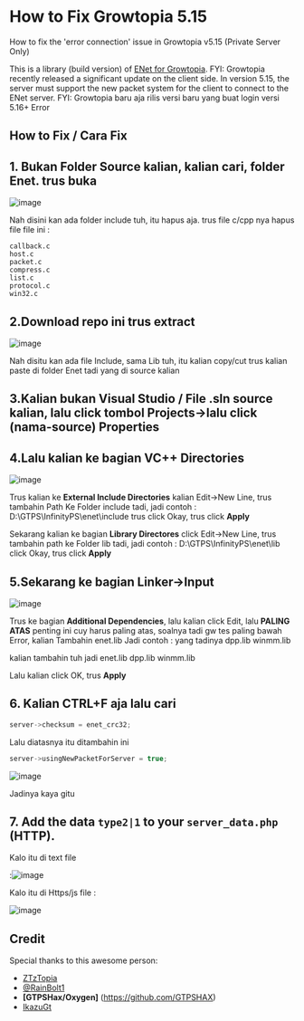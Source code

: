 # How to Fix Growtopia 5.15
How to fix the 'error connection' issue in Growtopia v5.15 (Private Server Only)

This is a library (build version) of [ENet for Growtopia](https://github.com/ZTzTopia/enet/tree/20193ae48ef4bf2e7829105d7f7c9f185e580619).
FYI: Growtopia recently released a significant update on the client side. In version 5.15, the server must support the new packet system for the client to connect to the ENet server.
FYI: Growtopia baru aja rilis versi baru yang buat login versi 5.16+ Error

## How to Fix / Cara Fix
## 1. Bukan Folder Source kalian, kalian cari, folder Enet. trus buka 

![image](https://github.com/user-attachments/assets/88fc4afe-390c-4e39-9831-0a195d5d9e8f)

Nah disini kan ada folder include tuh, itu hapus aja. trus file c/cpp nya hapus file file ini : 
```
callback.c
host.c
packet.c
compress.c
list.c
protocol.c
win32.c
```

## 2.Download repo ini trus extract

![image](https://github.com/user-attachments/assets/15b371aa-26f4-4730-abd4-26acc3743174)

Nah disitu kan ada file Include, sama Lib tuh, itu kalian copy/cut trus kalian paste di folder Enet tadi yang di source kalian

## 3.Kalian bukan Visual Studio / File .sln source kalian, lalu click tombol Projects->lalu click (nama-source) Properties

## 4.Lalu kalian ke bagian VC++ Directories
![image](https://github.com/user-attachments/assets/8704d039-b2e8-4505-a6df-cca808ee7676)

Trus kalian ke **External Include Directories** kalian Edit->New Line, trus tambahin Path Ke Folder include tadi, jadi contoh : 
D:\GTPS\InfinityPS\enet\include
trus click Okay, trus click **Apply**

Sekarang kalian ke bagian **Library Directores** click Edit->New Line, trus tambahin path ke Folder lib tadi, jadi contoh :
D:\GTPS\InfinityPS\enet\lib
click Okay, trus click **Apply**

## 5.Sekarang ke bagian **Linker->Input**
![image](https://github.com/user-attachments/assets/5631bf46-06c6-4067-9d61-fc9bd77b62d7)

Trus ke bagian **Additional Dependencies**, lalu kalian click Edit, lalu **PALING ATAS** penting ini cuy harus paling atas, soalnya tadi gw tes paling bawah Error, kalian Tambahin
enet.lib
Jadi contoh : yang tadinya
dpp.lib
winmm.lib

kalian tambahin tuh jadi
enet.lib
dpp.lib
winmm.lib

Lalu kalian click OK, trus **Apply**

## 6. Kalian CTRL+F aja lalu cari 	
```cpp
server->checksum = enet_crc32;
```
Lalu diatasnya itu ditambahin ini
```cpp
server->usingNewPacketForServer = true; 
```
![image](https://github.com/user-attachments/assets/ba441e62-6cbe-4912-aff6-e97195d21d2b)

Jadinya kaya gitu

## 7. Add the data `type2|1` to your `server_data.php` (HTTP).
Kalo itu di text file 

:![image](https://github.com/user-attachments/assets/da61cb7f-d396-4d6f-a70d-7210b8e1b479)

Kalo itu di Https/js file : 

![image](https://github.com/user-attachments/assets/994f26ad-e09a-488d-ab86-c577fa94db7c)




## Credit
Special thanks to this awesome person:
- [ZTzTopia](https://github.com/ZTzTopia)
- [@RainBolt1](https://t.me/RainBolt1)
- **[GTPSHax/Oxygen]** (https://github.com/GTPSHAX)
- [IkazuGt](https://github.com/ikazuGt)
